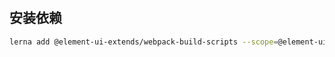#

## 安装依赖

```bash
lerna add @element-ui-extends/webpack-build-scripts --scope=@element-ui-extends/table
```
